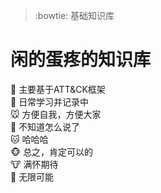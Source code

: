> :bowtie:
> 基础知识库
# 闲的蛋疼的知识库
:pig: 主要基于ATT&CK框架  
:dog: 日常学习并记录中  
:mouse: 方便自我，方便大家  
:rabbit: 不知道怎么说了  
:cat: 哈哈哈  
:monkey_face: 总之，肯定可以的    
:cow: 满怀期待  
:frog: 无限可能  
